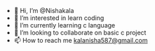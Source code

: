 - 👋 Hi, I’m @Nishakala
- 👀 I’m interested in learn coding
- 🌱 I’m currently learning c language
- 💞️ I’m looking to collaborate on basic c project
- 📫 How to reach me kalanisha587@gmail.com

<!---
Nishakala/Nishakala is a ✨ special ✨ repository because its `README.md` (this file) appears on your GitHub profile.
You can click the Preview link to take a look at your changes.
--->
